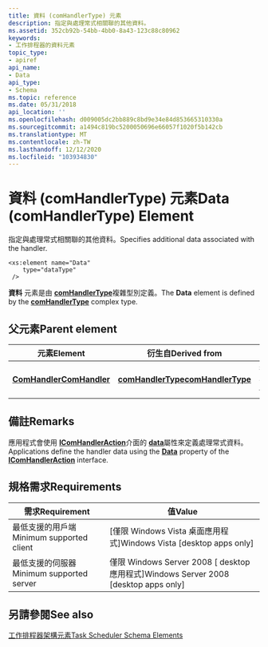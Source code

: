 ```yaml
---
title: 資料 (comHandlerType) 元素
description: 指定與處理常式相關聯的其他資料。
ms.assetid: 352cb92b-54bb-4bb0-8a43-123c88c80962
keywords:
- 工作排程器的資料元素
topic_type:
- apiref
api_name:
- Data
api_type:
- Schema
ms.topic: reference
ms.date: 05/31/2018
api_location: ''
ms.openlocfilehash: d009005dc2bb889c8bd9e34e84d853665310330a
ms.sourcegitcommit: a1494c819bc5200050696e66057f1020f5b142cb
ms.translationtype: MT
ms.contentlocale: zh-TW
ms.lasthandoff: 12/12/2020
ms.locfileid: "103934830"
---
```

# <a name="data-comhandlertype-element"></a><span data-ttu-id="2c307-104">資料 (comHandlerType) 元素</span><span class="sxs-lookup"><span data-stu-id="2c307-104">Data (comHandlerType) Element</span></span>

<span data-ttu-id="2c307-105">指定與處理常式相關聯的其他資料。</span><span class="sxs-lookup"><span data-stu-id="2c307-105">Specifies additional data associated with the handler.</span></span>

``` syntax
<xs:element name="Data"
    type="dataType"
 />
```

<span data-ttu-id="2c307-106">**資料** 元素是由 [**comHandlerType**](taskschedulerschema-comhandlertype-complextype.md)複雜型別定義。</span><span class="sxs-lookup"><span data-stu-id="2c307-106">The **Data** element is defined by the [**comHandlerType**](taskschedulerschema-comhandlertype-complextype.md) complex type.</span></span>

## <a name="parent-element"></a><span data-ttu-id="2c307-107">父元素</span><span class="sxs-lookup"><span data-stu-id="2c307-107">Parent element</span></span>



| <span data-ttu-id="2c307-108">元素</span><span class="sxs-lookup"><span data-stu-id="2c307-108">Element</span></span>                                                                  | <span data-ttu-id="2c307-109">衍生自</span><span class="sxs-lookup"><span data-stu-id="2c307-109">Derived from</span></span>                                                             | <span data-ttu-id="2c307-110">Description</span><span class="sxs-lookup"><span data-stu-id="2c307-110">Description</span></span>                                          |
|--------------------------------------------------------------------------|--------------------------------------------------------------------------|------------------------------------------------------|
| [<span data-ttu-id="2c307-111">**ComHandler**</span><span class="sxs-lookup"><span data-stu-id="2c307-111">**ComHandler**</span></span>](taskschedulerschema-comhandler-actiongroup-element.md) | [<span data-ttu-id="2c307-112">**comHandlerType**</span><span class="sxs-lookup"><span data-stu-id="2c307-112">**comHandlerType**</span></span>](taskschedulerschema-comhandlertype-complextype.md) | <span data-ttu-id="2c307-113">指定引發處理常式的動作。</span><span class="sxs-lookup"><span data-stu-id="2c307-113">Specifies an action that fires a handler.</span></span><br/> |



## <a name="remarks"></a><span data-ttu-id="2c307-114">備註</span><span class="sxs-lookup"><span data-stu-id="2c307-114">Remarks</span></span>

<span data-ttu-id="2c307-115">應用程式會使用 [**IComHandlerAction**](/windows/desktop/api/taskschd/nn-taskschd-icomhandleraction)介面的 [**data**](/windows/desktop/api/taskschd/nf-taskschd-icomhandleraction-get_data)屬性來定義處理常式資料。</span><span class="sxs-lookup"><span data-stu-id="2c307-115">Applications define the handler data using the [**Data**](/windows/desktop/api/taskschd/nf-taskschd-icomhandleraction-get_data) property of the [**IComHandlerAction**](/windows/desktop/api/taskschd/nn-taskschd-icomhandleraction) interface.</span></span>

## <a name="requirements"></a><span data-ttu-id="2c307-116">規格需求</span><span class="sxs-lookup"><span data-stu-id="2c307-116">Requirements</span></span>



| <span data-ttu-id="2c307-117">需求</span><span class="sxs-lookup"><span data-stu-id="2c307-117">Requirement</span></span> | <span data-ttu-id="2c307-118">值</span><span class="sxs-lookup"><span data-stu-id="2c307-118">Value</span></span> |
|-------------------------------------|------------------------------------------------------|
| <span data-ttu-id="2c307-119">最低支援的用戶端</span><span class="sxs-lookup"><span data-stu-id="2c307-119">Minimum supported client</span></span><br/> | <span data-ttu-id="2c307-120">\[僅限 Windows Vista 桌面應用程式\]</span><span class="sxs-lookup"><span data-stu-id="2c307-120">Windows Vista \[desktop apps only\]</span></span><br/>       |
| <span data-ttu-id="2c307-121">最低支援的伺服器</span><span class="sxs-lookup"><span data-stu-id="2c307-121">Minimum supported server</span></span><br/> | <span data-ttu-id="2c307-122">僅限 Windows Server 2008 \[ desktop 應用程式\]</span><span class="sxs-lookup"><span data-stu-id="2c307-122">Windows Server 2008 \[desktop apps only\]</span></span><br/> |



## <a name="see-also"></a><span data-ttu-id="2c307-123">另請參閱</span><span class="sxs-lookup"><span data-stu-id="2c307-123">See also</span></span>

<dl> <dt>

[<span data-ttu-id="2c307-124">工作排程器架構元素</span><span class="sxs-lookup"><span data-stu-id="2c307-124">Task Scheduler Schema Elements</span></span>](task-scheduler-schema-elements.md)
</dt> </dl>

 

 






